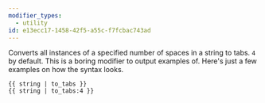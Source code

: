 ```yaml
---
modifier_types:
  - utility
id: e13ecc17-1458-42f5-a55c-f7fcbac743ad
---
```

Converts all instances of a specified number of spaces in a string to tabs. `4` by default. This is a boring modifier to output examples of. Here's just a few examples on how the syntax looks.

```
{{ string | to_tabs }}
{{ string | to_tabs:4 }}
```
